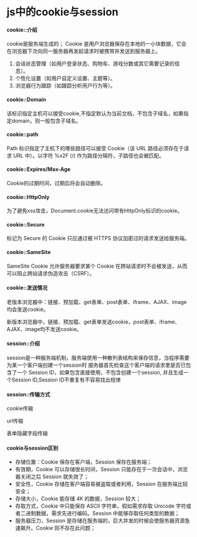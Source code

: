 # js中的cookie与session

#### cookie::介绍

cookie是服务端生成的；
Cookie 是用户浏览器保存在本地的一小块数据，它会在浏览器下次向同一服务器再发起请求时被携带并发送到服务器上。
1. 会话状态管理（如用户登录状态、购物车、游戏分数或其它需要记录的信息）。
2. 个性化设置（如用户自定义设置、主题等）。
3. 浏览器行为跟踪（如跟踪分析用户行为等）。

#### cookie::Domain

该标识指定主机可以接受cookie,不指定默认为当前文档，不包含子域名，如果指定domain，则一般包含子域名。

#### cookie::path

Path 标识指定了主机下的哪些路径可以接受 Cookie（该 URL 路径必须存在于请求 URL 中）。以字符 %x2F (/) 作为路径分隔符，子路径也会被匹配。

#### cookie::Expires/Max-Age

Cookie的过期时间，过期后将会自动删除。

#### cookie::HttpOnly

为了避免xss攻击，Document.cookie无法访问带有HttpOnly标识的cookie。

#### cookie::Secure

标记为 Secure 的 Cookie 只应通过被 HTTPS 协议加密过的请求发送给服务端。

#### cookie::SameSite

SameSite Cookie 允许服务器要求某个 Cookie 在跨站请求时不会被发送，从而可以阻止跨站请求伪造攻击（CSRF）。

#### cookie::发送情况

老版本浏览器中：链接、预加载、get表单、post表单、iframe、AJAX、image均会发送cookie。

新版本浏览器中，链接、预加载、get表单发送cookie，post表单、iframe、AJAX、image均不发送cookie。

#### session::介绍

session是一种服务端机制，服务端使用一种散列表结构来保存信息，当程序需要为某一个客户端创建一个session时
服务器首先检查这个客户端的请求里是否已包含了一个 Session ID，如果包含直接使用，不包含创建一个session,
并且生成一个Session ID,Session ID不重复有不容易找出规律

#### session::传输方式

cookie传输

url传输

表单隐藏字段传输

#### cookie与session区别

- 存储位置：Cookie 保存在客户端，Session 保存在服务端；
- 有效期，Cookie 可以存储很长时间，Session 只能存在于一次会话中，浏览器关闭之后 Session 就失效了；
- 安全性，Cookie 存储在客户端容易被盗取或者利用，Session 在服务端比较安全；
- 存储大小，Cookie 能存储 4K 的数据，Session 较大；
- 存取方式，Cookie 中只能保存 ASCII 字符串，假如需求存取 Unicode 字符或者二进制数据，需求先进行编码。Session 中能够存取任何类型的数据；
- 服务器压力，Session 是存储在服务端的，巨大并发的时候会使服务器资源急速飙升。Cookie 则不存在此问题；











